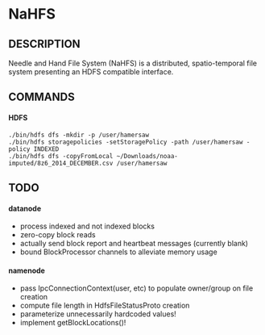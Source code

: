 # NaHFS
## DESCRIPTION
Needle and Hand File System (NaHFS) is a distributed, spatio-temporal file system presenting an HDFS compatible interface.

## COMMANDS
#### HDFS
    ./bin/hdfs dfs -mkdir -p /user/hamersaw
    ./bin/hdfs storagepolicies -setStoragePolicy -path /user/hamersaw -policy INDEXED
    ./bin/hdfs dfs -copyFromLocal ~/Downloads/noaa-imputed/8z6_2014_DECEMBER.csv /user/hamersaw

## TODO
#### datanode
- process indexed and not indexed blocks
- zero-copy block reads
- actually send block report and heartbeat messages (currently blank)
- bound BlockProcessor channels to alleviate memory usage
#### namenode
- pass IpcConnectionContext(user, etc) to populate owner/group on file creation
- compute file length in HdfsFileStatusProto creation
- parameterize unnecessarily hardcoded values!
- implement getBlockLocations()!
